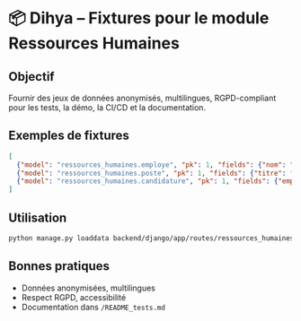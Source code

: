 # 📦 Dihya – Fixtures pour le module Ressources Humaines

## Objectif
Fournir des jeux de données anonymisés, multilingues, RGPD-compliant pour les tests, la démo, la CI/CD et la documentation.

## Exemples de fixtures
```json
[
  {"model": "ressources_humaines.employe", "pk": 1, "fields": {"nom": "Doe", "prenom": "John", "email": "john.doe@example.com", "poste": "Développeur", "date_embauche": "2025-01-01", "manager": 1}},
  {"model": "ressources_humaines.poste", "pk": 1, "fields": {"titre": "Développeur", "ouvert": true}},
  {"model": "ressources_humaines.candidature", "pk": 1, "fields": {"employe": 1, "poste": 1, "statut": "en_attente"}}
]
```

## Utilisation
```bash
python manage.py loaddata backend/django/app/routes/ressources_humaines/fixtures.json
```

## Bonnes pratiques
- Données anonymisées, multilingues
- Respect RGPD, accessibilité
- Documentation dans `/README_tests.md`
